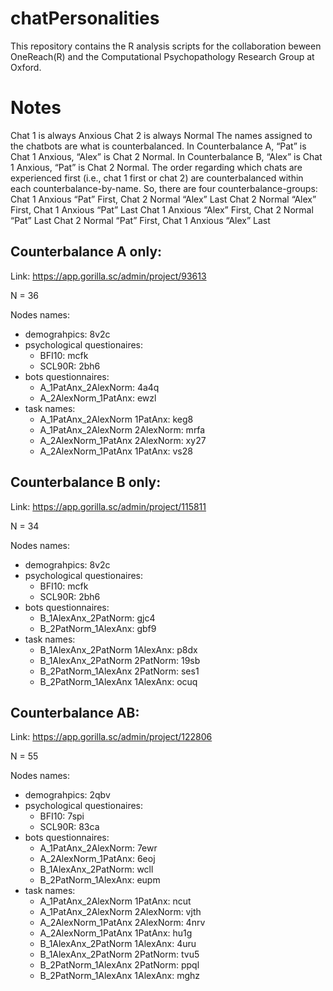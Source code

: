 # chatPersonalities
This repository contains the R analysis scripts for the collaboration beween OneReach(R) and the Computational Psychopathology Research Group at Oxford.

# Notes
Chat 1 is always Anxious 
Chat 2 is always Normal
The names assigned to the chatbots are what is counterbalanced. In Counterbalance A, “Pat” is Chat 1 Anxious, “Alex” is Chat 2 Normal. In Counterbalance B, “Alex” is Chat 1 Anxious, “Pat” is Chat 2 Normal. 
The order regarding which chats are experienced first (i.e., chat 1 first or chat 2) are counterbalanced within each counterbalance-by-name. So, there are four counterbalance-groups: 
Chat 1 Anxious “Pat” First, Chat 2 Normal “Alex” Last
Chat 2 Normal “Alex” First, Chat 1 Anxious “Pat” Last
Chat 1 Anxious “Alex” First, Chat 2 Normal “Pat” Last
Chat 2 Normal “Pat” First, Chat 1 Anxious “Alex” Last

## Counterbalance A only: 

Link: https://app.gorilla.sc/admin/project/93613

N = 36

Nodes names:
-   demograhpics: 8v2c
-   psychological questionaires: 
    -   BFI10: mcfk
    -   SCL90R: 2bh6
-   bots questionnaires:
    -   A_1PatAnx_2AlexNorm: 4a4q
    -   A_2AlexNorm_1PatAnx: ewzl
-   task names:
    -   A_1PatAnx_2AlexNorm 1PatAnx:    keg8 
    -   A_1PatAnx_2AlexNorm 2AlexNorm:  mrfa
    -   A_2AlexNorm_1PatAnx 2AlexNorm:  xy27
    -   A_2AlexNorm_1PatAnx 1PatAnx:    vs28



## Counterbalance B only: 

Link: https://app.gorilla.sc/admin/project/115811

N = 34

Nodes names:
-   demograhpics: 8v2c
-   psychological questionaires: 
    -   BFI10: mcfk
    -   SCL90R: 2bh6
-   bots questionnaires:
    -   B_1AlexAnx_2PatNorm: gjc4
    -   B_2PatNorm_1AlexAnx: gbf9
-   task names:
    -   B_1AlexAnx_2PatNorm 1AlexAnx:   p8dx   
    -   B_1AlexAnx_2PatNorm 2PatNorm:   19sb
    -   B_2PatNorm_1AlexAnx 2PatNorm:   ses1
    -   B_2PatNorm_1AlexAnx 1AlexAnx:   ocuq



## Counterbalance AB: 

Link: https://app.gorilla.sc/admin/project/122806

N = 55

Nodes names:
-   demograhpics: 2qbv
-   psychological questionaires: 
    -   BFI10: 7spi 
    -   SCL90R: 83ca
-   bots questionnaires:
    -   A_1PatAnx_2AlexNorm: 7ewr
    -   A_2AlexNorm_1PatAnx: 6eoj
    -   B_1AlexAnx_2PatNorm: wcll
    -   B_2PatNorm_1AlexAnx: eupm 
-   task names:
    -   A_1PatAnx_2AlexNorm 1PatAnx:    ncut
    -   A_1PatAnx_2AlexNorm 2AlexNorm:  vjth
    -   A_2AlexNorm_1PatAnx 2AlexNorm:  4nrv
    -   A_2AlexNorm_1PatAnx 1PatAnx:    hu1g
    -   B_1AlexAnx_2PatNorm 1AlexAnx:   4uru
    -   B_1AlexAnx_2PatNorm 2PatNorm:   tvu5
    -   B_2PatNorm_1AlexAnx 2PatNorm:   ppql
    -   B_2PatNorm_1AlexAnx 1AlexAnx:   mghz